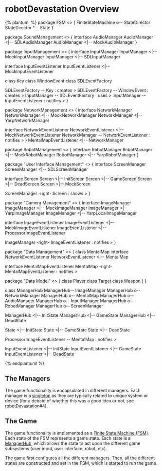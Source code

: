 # robotDevastation Overview

{% plantuml %}
package FSM <<Rectangle>> {
FiniteStateMachine o-- StateDirector
StateDirector *-- State
}

package SoundManagement <<Rectangle>> {
interface AudioManager
AudioManager <|-- SDLAudioManager
AudioManager <|-- MockAudioManager
}

package InputManagement <<Rectangle>> {
interface InputManager 
InputManager <|-- MockInputManager
InputManager <|-- SDLInputManager 

interface InputEventListener
InputEventListener <|-- MockInputEventListener

class Key
class WindowEvent
class SDLEventFactory

SDLEventFactory  -- Key : creates >
SDLEventFactory -- WindowEvent : creates >
InputManager -- SDLEventFactory : uses >
InputManager -- InputEventListener : notifies >
}

package NetworkManagement <<Rectangle>> {
interface NetworkManager
NetworkManager <|-- MockNetworkManager
NetworkManager <|-- YarpNetworkManager

interface NetworkEventListener
NetworkEventListener <|-- MockNetworkEventListener
NetworkManager -- NetworkEventListener : notifies >
}
MentalMapEventListener <|-- NetworkManager


package RobotManagement <<Rectangle>> {
interface RobotManager
RobotManager <|-- MockRobotManager
RobotManager <|-- YarpRobotManager
}

package "User Interface Management" <<Rectangle>> {
interface ScreenManager
ScreenManager <|-- SDLScreenManager

interface Screen
Screen <|-- InitScreen
Screen <|-- GameScreen
Screen <|-- DeadScreen
Screen <|-- MockScreen

ScreenManager -right- Screen : shows >
}

package "Camera Management" <<Rectangle>> {
interface ImageManager
ImageManager <|-- MockImageManager
ImageManager <|-- YarpImageManager
ImageManager <|-- YarpLocalImageManager

interface ImageEventListener
ImageEventListener <|-- MockImageEventListener
ImageEventListener <|-- ProcessorImageEventListener

ImageManager -right- ImageEventListener : notifies >
}

package "Data Management" <<Rectangle>> {
class MentalMap
interface NetworkEventListener
NetworkEventListener <|-- MentalMap

interface MentalMapEventListener
MentalMap -right- MentalMapEventListener : notifies >

package "Data Model" <<Rectangle>> {
class Player
class Target
class Weapon
}
}

class ManagerHub
ManagerHub-- ImageManager
ManagerHub o-- NetworkManager
ManagerHub o-- MentalMap
ManagerHub o-- AudioManager
ManagerHub o-- InputManager
ManagerHub o-- RobotManager
ManagerHub o-- ScreenManager

ManagerHub <|-- InitState
ManagerHub <|-- GameState
ManagerHub <|-- DeadState

State <|-- InitState
State <|-- GameState
State <|-- DeadState

ProcessorImageEventListener -- MentalMap : notifies >

InputEventListener <|-- InitState
InputEventListener <|-- GameState
InputEventListener <|-- DeadState

{% endplantuml %}


## The Managers
The game functionality is encapsulated in different managers. Each manager is a [singleton](https://en.wikipedia.org/wiki/Singleton_pattern) as they are typically related to unique system or device (for a debate of whether this was a good idea or not, see [robotDevastation#4](https://github.com/asrob-uc3m/robotDevastation/issues/4)).

## The Game
The game functionality is implemented as a [Finite State Machine (FSM)](../game-fsm/README.md). Each state of the FSM represents a game state. Each state is a [ManagerHub](hub-class.md), which allows the state to act upon the different game subsystems (user input, user interface, robot, etc).

The game first configures all the different managers. Then, all the different states are constructed and set in the FSM, which is started to run the game.
